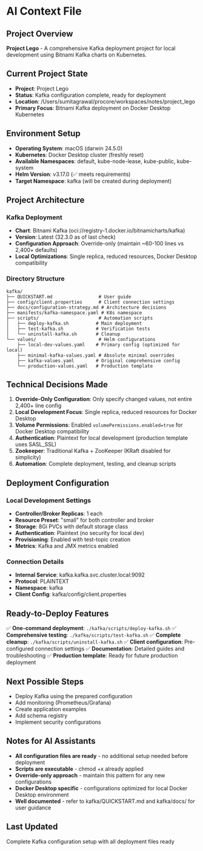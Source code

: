 # AI Context File

## Project Overview
**Project Lego** - A comprehensive Kafka deployment project for local development using Bitnami Kafka charts on Kubernetes.

## Current Project State
- **Project**: Project Lego
- **Status**: Kafka configuration complete, ready for deployment
- **Location**: /Users/sumitagrawal/procore/workspaces/notes/project_lego
- **Primary Focus**: Bitnami Kafka deployment on Docker Desktop Kubernetes

## Environment Setup
- **Operating System**: macOS (darwin 24.5.0)
- **Kubernetes**: Docker Desktop cluster (freshly reset)
- **Available Namespaces**: default, kube-node-lease, kube-public, kube-system
- **Helm Version**: v3.17.0 (✅ meets requirements)
- **Target Namespace**: kafka (will be created during deployment)

## Project Architecture
### Kafka Deployment
- **Chart**: Bitnami Kafka (oci://registry-1.docker.io/bitnamicharts/kafka)
- **Version**: Latest (32.3.0 as of last check)
- **Configuration Approach**: Override-only (maintain ~60-100 lines vs 2,400+ defaults)
- **Local Optimizations**: Single replica, reduced resources, Docker Desktop compatibility

### Directory Structure
```
kafka/
├── QUICKSTART.md                 # User guide
├── config/client.properties      # Client connection settings
├── docs/configuration-strategy.md # Architecture decisions
├── manifests/kafka-namespace.yaml # K8s namespace
├── scripts/                      # Automation scripts
│   ├── deploy-kafka.sh          # Main deployment
│   ├── test-kafka.sh            # Verification tests
│   └── uninstall-kafka.sh       # Cleanup
└── values/                       # Helm configurations
    ├── local-dev-values.yaml    # Primary config (optimized for local)
    ├── minimal-kafka-values.yaml # Absolute minimal overrides
    ├── kafka-values.yaml        # Original comprehensive config
    └── production-values.yaml   # Production template
```

## Technical Decisions Made
1. **Override-Only Configuration**: Only specify changed values, not entire 2,400+ line config
2. **Local Development Focus**: Single replica, reduced resources for Docker Desktop
3. **Volume Permissions**: Enabled `volumePermissions.enabled=true` for Docker Desktop compatibility
4. **Authentication**: Plaintext for local development (production template uses SASL_SSL)
5. **Zookeeper**: Traditional Kafka + ZooKeeper (KRaft disabled for simplicity)
6. **Automation**: Complete deployment, testing, and cleanup scripts

## Deployment Configuration
### Local Development Settings
- **Controller/Broker Replicas**: 1 each
- **Resource Preset**: "small" for both controller and broker
- **Storage**: 8Gi PVCs with default storage class
- **Authentication**: Plaintext (no security for local dev)
- **Provisioning**: Enabled with test-topic creation
- **Metrics**: Kafka and JMX metrics enabled

### Connection Details
- **Internal Service**: kafka.kafka.svc.cluster.local:9092
- **Protocol**: PLAINTEXT
- **Namespace**: kafka
- **Client Config**: kafka/config/client.properties

## Ready-to-Deploy Features
✅ **One-command deployment**: `./kafka/scripts/deploy-kafka.sh`
✅ **Comprehensive testing**: `./kafka/scripts/test-kafka.sh`
✅ **Complete cleanup**: `./kafka/scripts/uninstall-kafka.sh`
✅ **Client configuration**: Pre-configured connection settings
✅ **Documentation**: Detailed guides and troubleshooting
✅ **Production template**: Ready for future production deployment

## Next Possible Steps
- Deploy Kafka using the prepared configuration
- Add monitoring (Prometheus/Grafana)
- Create application examples
- Add schema registry
- Implement security configurations

## Notes for AI Assistants
- **All configuration files are ready** - no additional setup needed before deployment
- **Scripts are executable** - chmod +x already applied
- **Override-only approach** - maintain this pattern for any new configurations
- **Docker Desktop specific** - configurations optimized for local Docker Desktop environment
- **Well documented** - refer to kafka/QUICKSTART.md and kafka/docs/ for user guidance

## Last Updated
Complete Kafka configuration setup with all deployment files ready

